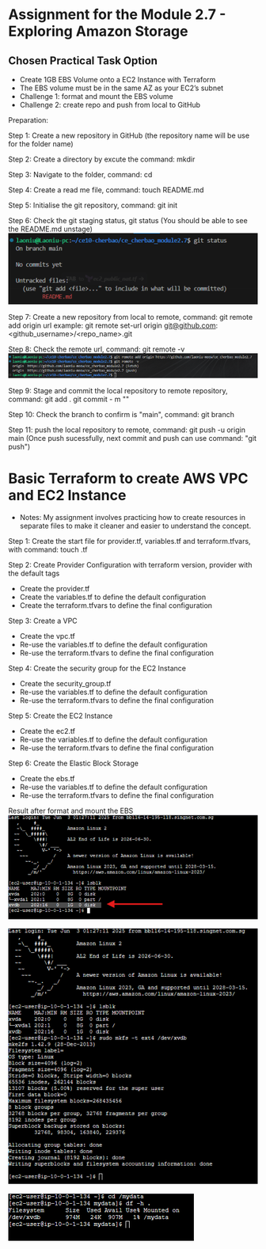 # Assignment for the Module 2.7 - Exploring Amazon Storage

## Chosen Practical Task Option

- Create 1GB EBS Volume onto a EC2 Instance with Terraform
- The EBS volume must be in the same AZ as your EC2’s subnet
- Challenge 1: format and mount the EBS volume
- Challenge 2: create repo and push from local to GitHub

Preparation:

Step 1: Create a new repository in GitHub (the repository name will be use for the folder name)

Step 2: Create a directory by excute the command: mkdir <foldername>

Step 3: Navigate to the folder, command: cd <foldername>

Step 4: Create a read me file, command: touch README.md

Step 5: Initialise the git repository, command: git init

Step 6: Check the git staging status, git status (You should be able to see the README.md unstage)
![Alt text](/public/command_git_status.png)

Step 7: Create a new repository from local to remote, command: git remote add origin <github url>
url example: git remote set-url origin git@github.com:<github_username>/<repo_name>.git

Step 8: Check the remote url, command: git remote -v
![Alt text](/public/command_git_remote.png)

Step 9: Stage and commit the local repository to remote repository, command:
git add .
git commit - m "<commit message>"

Step 10: Check the branch to confirm is "main", command: git branch

Step 11: push the local repository to remote, command: git push -u origin main (Once push sucessfully, next commit and push can use command: "git push")

# Basic Terraform to create AWS VPC and EC2 Instance

- Notes: My assignment involves practicing how to create resources in separate files to make it cleaner and easier to understand the concept.

Step 1: Create the start file for provider.tf, variables.tf and terraform.tfvars, with command: touch <filename>.tf

Step 2: Create Provider Configuration with terraform version, provider with the default tags

- Create the provider.tf
- Create the variables.tf to define the default configuration
- Create the terraform.tfvars to define the final configuration

Step 3: Create a VPC

- Create the vpc.tf
- Re-use the variables.tf to define the default configuration
- Re-use the terraform.tfvars to define the final configuration

Step 4: Create the security group for the EC2 Instance

- Create the security_group.tf
- Re-use the variables.tf to define the default configuration
- Re-use the terraform.tfvars to define the final configuration

Step 5: Create the EC2 Instance

- Create the ec2.tf
- Re-use the variables.tf to define the default configuration
- Re-use the terraform.tfvars to define the final configuration

Step 6: Create the Elastic Block Storage

- Create the ebs.tf
- Re-use the variables.tf to define the default configuration
- Re-use the terraform.tfvars to define the final configuration

Result after format and mount the EBS
![Alt text](/public/Assignment2.7-result1.png)

![Alt text](/public/Assignment2.7-result2.png)

![Alt text](/public/Assignment2.7-result3.png)
